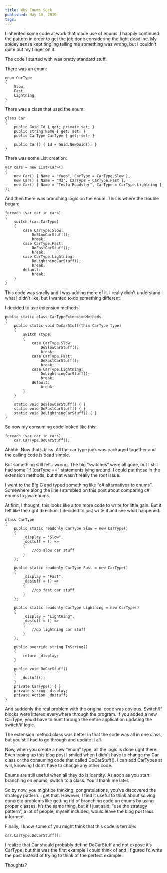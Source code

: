 ```yaml
---
title: Why Enums Suck
published: May 10, 2010
tags: 
---
```


I inherited some code at work that made use of enums. I happily continued the pattern in order to get the job done considering the tight deadline. My spidey sense kept tingling telling me something was wrong, but I couldn’t quite put my finger on it.

The code I started with was pretty standard stuff.

There was an enum:

    enum CarType
    {
        Slow,
        Fast,
        Lightning
    }

There was a class that used the enum:

    class Car
    {
        public Guid Id { get; private set; }
        public string Name { get; set; }
        public CarType CarType { get; set; }
 
        public Car() { Id = Guid.NewGuid(); }
    }        

There was some List creation:

    var cars = new List<Car>()
    {
        new Car() { Name = "Yugo", CarType = CarType.Slow },
        new Car() { Name = "M3", CarType = CarType.Fast },
        new Car() { Name = "Tesla Roadster", CarType = CarType.Lightning }
    };
            
And then there was branching logic on the enum. This is where the trouble began:

    foreach (var car in cars)
    {
        switch (car.CarType)
        {
            case CarType.Slow:
                DoSlowCarStuff();           
                break;
            case CarType.Fast:
                DoFastCarStuff();
                break;
            case CarType.Lightning:
                DoLightningCarStuff();
                break;
            default:
                break;
        }
    }        

This code was smelly and I was adding more of it. I really didn’t understand what I didn’t like, but I wanted to do something different.

I decided to use extension methods.

    public static class CarTypeExtensionMethods
    {
        public static void DoCarStuff(this CarType type)
        {
            switch (type)
            {
                case CarType.Slow:
                    DoSlowCarStuff();
                    break;
                case CarType.Fast:
                    DoFastCarStuff();
                    break;
                case CarType.Lightning:
                    DoLightningCarStuff();
                    break;
                default:
                    break;
            }
        }
 
        static void DoSlowCarStuff() { }
        static void DoFastCarStuff() { }
        static void DoLightningCarStuff() { }
    }        

So now my consuming code looked like this:

    foreach (var car in cars)
        car.CarType.DoCarStuff(); 
           
Ahhhh. Now that’s bliss. All the car type junk was packaged together and the calling code is dead simple.

But something still felt…wrong. The big “switches” were all gone, but I still had some “if (carType ==” statements lying around. I could put those in the extension methods, but that wasn’t really the root issue.

I went to the Big G and typed something like “c# alternatives to enums”. Somewhere along the line I stumbled on this post about comparing c# enums to java enums.

At first, I thought, this looks like a ton more code to write for little gain. But it felt like the right direction. I decided to just write it and see what happened.

    class CarType
    {
        public static readonly CarType Slow = new CarType()
        {
            _display = "Slow",
            _dostuff = () =>
            {
                //do slow car stuff
            }
        };
 
        public static readonly CarType Fast = new CarType()
        {
            _display = "Fast",
            _dostuff = () =>
            {
                //do fast car stuff
            }
        };
 
        public static readonly CarType Lightning = new CarType()
        {
            _display = "Lightning",
            _dostuff = () =>
            {
                //do lightning car stuff
            }
        };
 
        public override string ToString()
        {
            return _display;
        }
 
        public void DoCarStuff()
        {
           _dostuff();
        }
        private CarType() { }
        private string _display;
        private Action _dostuff;
    }        

And suddenly the real problem with the original code was obvious. Switch/If blocks were littered everywhere through the program. If you added a new CarType, you’d have to hunt through the entire application updating the switch/if logic.

The extension method class was better in that the code was all in one class, but you still had to go through and update it all.

Now, when you create a new “enum” type, all the logic is done right there. Even typing up this blog post I smiled when I didn’t have to change my Car class or the consuming code that called DoCarStuff(). I can add CarTypes at will, knowing I don’t have to change any other code.

Enums are still useful when all they do is identity. As soon as you start branching on enums, switch to a class. You’ll thank me later.

So by now, you might be thinking, congratulations, you’ve discovered the strategy pattern. I get that. However, I find it useful to think about solving concrete problems like getting rid of branching code on enums by using proper classes. It’s the same thing, but if I just said, “use the strategy pattern”, a lot of people, myself included, would leave the blog post less informed.

Finally, I know some of you might think that this code is terrible:

    car.CarType.DoCarStuff();        

I realize that Car should probably define DoCarStuff and not expose it’s CarType, but this was the first example I could think of and I figured I’d write the post instead of trying to think of the perfect example.

Thoughts?